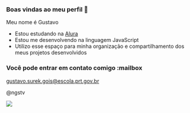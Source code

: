 ### Boas vindas ao meu perfil 🥱

Meu nome é Gustavo

- Estou estudando na [Alura](https://www.alura.com.br)
- Estou me desenvolvendo na linguagem JavaScript
- Utilizo esse espaço para minha organização e compartilhamento dos meus projetos desenvolvidos

### Você pode entrar em contato comigo :mailbox

gustavo.surek.gois@escola.prt.gov.br

@ngstv

![](https://i.pinimg.com/originals/a3/c6/e2/a3c6e24cc9a23ddfa2397462a7cdf163.gif)

